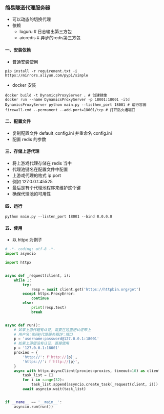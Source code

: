 ### 简易隧道代理服务器

* 可以动态的切换代理
* 依赖
    * loguru # 日志输出第三方包
    * aioredis # 异步的redis第三方包

#### 一、安装依赖

* 普通安装使用

```commandline
pip install -r requirement.txt -i https://mirrors.aliyun.com/pypi/simple
```

* docker 安装

```shell
docker build -t DynamicsProxyServer . # 创建镜像
docker run --name DynamicsProxyServer -p 18001:18001 -itd DynamicsProxyServer python main.py --listhen_port 18001 # 运行容器
firewall-cmd --permanent --add-port=18001/tcp # 打开防火墙端口
```

#### 二、配置文件

* 复制配置文件 default_config.ini 并重命名 config.ini
* 配置 redis 的参数

#### 三、存储上游代理

* 将上游戏代理存储在 redis 当中
* 代理池键名在配置文件中配置
* 上游戏代理的格式 ip:port
* 例如 127.0.0.1:45525
* 最后是有个代理池程序来维护这个键
* 确保代理池的可用性

#### 四、运行

```commandline
python main.py --listen_port 18001 --bind 0.0.0.0
```

#### 五、使用

* 以 httpx 为例子

```python
# -*- coding: utf-8 -*-
import asyncio

import httpx


async def _request(client, i):
    while 1:
        try:
            resp = await client.get('https://httpbin.org/get')
        except httpx.ProxyError:
            continue
        else:
            print(resp.text)
            break


async def run():
    # 如果上游代理有认证，需要在这里把认证带上
    # 用户名:密码@代理服务器IP:端口
    p = 'username:password@127.0.0.1:18001'
    # 如果上游借没有认证，直接使用
    p = '127.0.0.1:18001'
    proxies = {
        'http://': f'http://{p}',
        'https://': f'http://{p}',
    }
    async with httpx.AsyncClient(proxies=proxies, timeout=10) as client:
        task_list = []
        for i in range(32):
            task_list.append(asyncio.create_task(_request(client, i)))
        await asyncio.wait(task_list)


if __name__ == '__main__':
    asyncio.run(run())

```